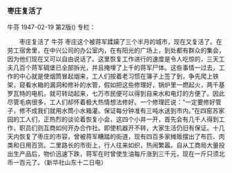 ### 枣庄复活了
牛芬
1947-02-19
第2版()
专栏：

　　枣庄复活了
    牛芬
    枣庄这个被蒋军蹂躏了三个半月的城市，现在又复活了。在劳工宿舍里，在中兴公司的办公室内，在有阳光的广场上，到处都有群众的集会，因为他们现在又可以自由说话了。这里恢复工作进行的速度是令人吃惊的，三天工夫几百个蒋军碉堡已全部拆光，并且掩埋了上千的蒋军尸体。这些事情一过去，工作的中心就是使烟筒冒起烟来，工人们按着老习惯在簿子上签了到，争先爬上铁架，窥看水箱的漏洞和修补的水管，假如把这些修理好，锅炉里一燃起火，两千基罗瓦特的电机，就可转动起来，七万市民便可以得到自来水和电灯的方便了。因此尽管毛病很多，工人们却怀着极大热情想法修好。一个修理匠说：“一定要修好管子，修不成我们就用水筒小水箱灌。保证每分钟准有三吨水送到市内。”在四窑苏家园的工人们，正热烈的谈论着恢复小会，这四个小井一开，首先会有几千人得到工作，职员们则互商如何开办合作社。即使机器开不转，大家生活仍旧有保证。十几天内恢复了枣庄的市容，曾被蒋军糟踏的街道，现有四百多家摊贩摆出了布匹、肉类和日用百货。二里路长的市街上，行人往来如织，热闹繁嚣。自从工商局大量投出生产品后，物价迅速下跌，蒋军在时曾使生油每斤涨到三千元，现在一斤只须北币一百元了。（新华社山东十二日电）

